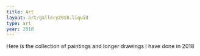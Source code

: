 ```yaml
---
title: Art
layout: art/gallery2018.liquid
type: art
year: 2018
---
```


Here is the collection of paintings and longer drawings I have done in 2018
